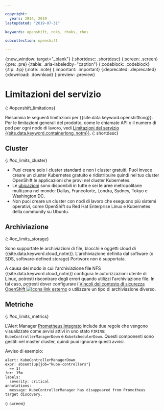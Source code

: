 ```yaml
---

copyright:
  years: 2014, 2019
lastupdated: "2019-07-31"

keywords: openshift, roks, rhoks, rhos

subcollection: openshift

---
```


{:new_window: target="_blank"}
{:shortdesc: .shortdesc}
{:screen: .screen}
{:pre: .pre}
{:table: .aria-labeledby="caption"} 
{:codeblock: .codeblock}
{:tip: .tip}
{:note: .note}
{:important: .important}
{:deprecated: .deprecated}
{:download: .download}
{:preview: .preview}

# Limitazioni del servizio
{: #openshift_limitations}

Riesamina le seguenti limitazioni per {{site.data.keyword.openshiftlong}}. Per le limitazioni generali del prodotto, come le chiamate API o il numero di pod per ogni nodo di lavoro, vedi [Limitazioni del servizio {{site.data.keyword.containerlong_notm}}](/docs/containers?topic=containers-ibm-cloud-kubernetes-service-technology#tech_limits).
{: shortdesc}

## Cluster
{: #oc_limits_cluster}

*   Puoi creare solo i cluster standard e non i cluster gratuiti. Puoi invece creare un cluster Kubernetes gratuito e ridistribuire quindi nel tuo cluster OpenShift le applicazioni che provi nel cluster Kubernetes.
*   Le [ubicazioni](/docs/openshift?topic=openshift-regions-and-zones) sono disponibili in tutte e sei le aree metropolitane multizona nel mondo: Dallas, Francoforte, Londra, Sydney, Tokyo e Washington DC.
*   Non puoi creare un cluster con nodi di lavoro che eseguono più sistemi operativi, come OpenShift su Red Hat Enterprise Linux e Kubernetes della community su Ubuntu.

## Archiviazione
{: #oc_limits_storage}

Sono supportate le archiviazioni di file, blocchi e oggetti cloud di {{site.data.keyword.cloud_notm}}. L'archiviazione definita dal software (o SDS, software-defined storage) Portworx non è supportata.

A causa del modo in cui l'archiviazione file NFS {{site.data.keyword.cloud_notm}} configura le autorizzazioni utente di Linux, potresti riscontrare degli errori quando utilizzi l'archiviazione file. In tal caso, potresti dover configurare i [Vincoli del contesto di sicurezza OpenShift ![Icona link esterno](../icons/launch-glyph.svg "Icona link esterno")](https://docs.openshift.com/container-platform/3.11/admin_guide/manage_scc.html) o utilizzare un tipo di archiviazione diverso.

## Metriche 
{: #oc_limits_metrics}

L'Alert Manager [Prometheus integrato](/docs/openshift?topic=openshift-openshift_apps#openshift_access_oc_services) include due regole che vengono visualizzate come avvisi attivi in uno stato `FIRING`: `KubeControllerManagerDown` e `KubeSchedulerDown`. Questi componenti sono gestiti nel master cluster, quindi puoi ignorare questi avvisi.

Avviso di esempio:
```
alert: KubeControllerManagerDown
expr: absent(up{job="kube-controllers"}
  == 1)
for: 15m
labels:
  severity: critical
annotations:
  message: KubeControllerManager has disappeared from Prometheus target discovery.
```
{: screen}
